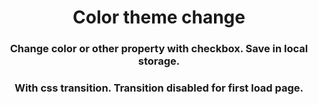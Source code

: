 <h1 align="center">Color theme change</h1>
<h3 align="center">Change color or other property with checkbox. Save in local storage.</h3>














<h3 align="center">With css transition. Transition disabled for first load page.</h3>